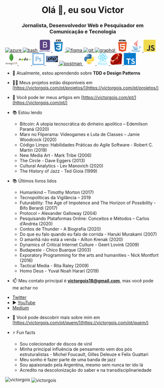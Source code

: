 <h1 align="center">Olá 👋, eu sou Victor</h1>
<h3 align="center">Jornalista, Desenvolvedor Web e Pesquisador em Comunicação e Tecnologia</h3>
<div></div>
<p align="left"> <a href="https://azure.microsoft.com/en-in/" target="_blank"> <img src="https://www.vectorlogo.zone/logos/microsoft_azure/microsoft_azure-icon.svg" alt="azure" width="40" height="40"/> </a> <a href="https://www.gnu.org/software/bash/" target="_blank"> <img src="https://www.vectorlogo.zone/logos/gnu_bash/gnu_bash-icon.svg" alt="bash" width="40" height="40"/> </a> <a href="https://getbootstrap.com" target="_blank"> <img src="https://raw.githubusercontent.com/devicons/devicon/master/icons/bootstrap/bootstrap-plain-wordmark.svg" alt="bootstrap" width="40" height="40"/> </a> <a href="https://www.w3schools.com/css/" target="_blank"> <img src="https://raw.githubusercontent.com/devicons/devicon/master/icons/css3/css3-original-wordmark.svg" alt="css3" width="40" height="40"/> </a> <a href="https://www.figma.com/" target="_blank"> <img src="https://www.vectorlogo.zone/logos/figma/figma-icon.svg" alt="figma" width="40" height="40"/> </a> <a href="https://git-scm.com/" target="_blank"> <img src="https://www.vectorlogo.zone/logos/git-scm/git-scm-icon.svg" alt="git" width="40" height="40"/> </a> <a href="https://graphql.org" target="_blank"> <img src="https://www.vectorlogo.zone/logos/graphql/graphql-icon.svg" alt="graphql" width="40" height="40"/> </a> <a href="https://www.w3.org/html/" target="_blank"> <img src="https://raw.githubusercontent.com/devicons/devicon/master/icons/html5/html5-original-wordmark.svg" alt="html5" width="40" height="40"/> </a> <a href="https://www.java.com" target="_blank"> <img src="https://raw.githubusercontent.com/devicons/devicon/master/icons/java/java-original.svg" alt="java" width="40" height="40"/> </a> <a href="https://developer.mozilla.org/en-US/docs/Web/JavaScript" target="_blank"> <img src="https://raw.githubusercontent.com/devicons/devicon/master/icons/javascript/javascript-original.svg" alt="javascript" width="40" height="40"/> </a> <a href="https://www.mongodb.com/" target="_blank"> <img src="https://raw.githubusercontent.com/devicons/devicon/master/icons/mongodb/mongodb-original-wordmark.svg" alt="mongodb" width="40" height="40"/> </a> <a href="https://nodejs.org" target="_blank"> <img src="https://raw.githubusercontent.com/devicons/devicon/master/icons/nodejs/nodejs-original-wordmark.svg" alt="nodejs" width="40" height="40"/> </a> <a href="https://www.photoshop.com/en" target="_blank"> <img src="https://raw.githubusercontent.com/devicons/devicon/master/icons/photoshop/photoshop-line.svg" alt="photoshop" width="40" height="40"/> </a> <a href="https://www.php.net" target="_blank"> <img src="https://raw.githubusercontent.com/devicons/devicon/master/icons/php/php-original.svg" alt="php" width="40" height="40"/> </a> <a href="https://postman.com" target="_blank"> <img src="https://www.vectorlogo.zone/logos/getpostman/getpostman-icon.svg" alt="postman" width="40" height="40"/> </a> <a href="https://www.python.org" target="_blank"> <img src="https://raw.githubusercontent.com/devicons/devicon/master/icons/python/python-original.svg" alt="python" width="40" height="40"/> </a> <a href="https://reactjs.org/" target="_blank"> <img src="https://raw.githubusercontent.com/devicons/devicon/master/icons/react/react-original-wordmark.svg" alt="react" width="40" height="40"/> </a> <a href="https://www.ruby-lang.org/en/" target="_blank"> <img src="https://raw.githubusercontent.com/devicons/devicon/master/icons/ruby/ruby-original.svg" alt="ruby" width="40" height="40"/> </a> <a href="https://www.typescriptlang.org/" target="_blank"> <img src="https://raw.githubusercontent.com/devicons/devicon/master/icons/typescript/typescript-original.svg" alt="typescript" width="40" height="40"/> </a> </p>

- 🌱 Atualmente, estou aprendendo sobre **TDD e Design Patterns**

- 👨‍💻 Meus projetos estão disponíveis em [https://victorgois.com/pt/projetos/](https://victorgois.com/pt/projetos/)

- 📝 Você pode ler meus artigos em [https://victorgois.com/pt/](https://victorgois.com/pt/)

- 📚 Estou lendo 
  * Bitcoin: A utopia tecnocrática do dinheiro apolítico – Edemilson Paraná (2020)
  * Marx no Fliperama: Videogames e Luta de Classes – Jamie Woodcock (2020)
  * Código Limpo: Habilidades Práticas do Agile Software - Robert C. Martin (2019)
  * New Media Art - Mark Tribe (2006)
  * The Circle - Dave Eggers (2013)
  * Cultural Analytics - Lev Manovich (2020)
  * The History of Jazz - Ted Gioia (1999)


- 📚 Últimos livros lidos
  * Humankind – Timothy Morton (2017)
  * Tecnopolíticas da Vigilância – 2019
  * Futurability: The Age of Impotence and The Horizon of Possibility - Bifo Berardi (2017)
  * Protocol – Alexander Galloway (2004)
  * Pesquisando Plataformas Online: Conceitos e Métodos – Carlos d’Andréa (2020)
  * Contos de Thunder - A Biografia (2020)
  * Do que eu falo quando eu falo de corrida - Haruki Murakami (2007)
  * O amanhã não está a venda - Ailton Krenak (2020)
  * Dynamics of Critical Internet Culture - Geert Lovink (2009)
  * Budapeste - Chico Buarque (2003)
  * Exporatory Programming for the arts and humanities - Nick Montfort (2016)
  * Tactical Media - Rita Raley (2009)
  * Homo Deus - Yuval Noah Harari (2019)


- 📫 Meu contato principal é **victorgois18@gmail.com**, mas você pode me achar no
 * [Twitter](https://twitter.com/victorgoisp)
 * ▶️ [YouTube](https://www.youtube.com/channel/UCklJJvb043h5KB7kZ2-tO3Q)
 * [Medium](https://medium.com/dgtl-mente)

- 📄 Você pode descobrir mais sobre mim em [https://victorgois.com/pt/quem/](https://victorgois.com/pt/quem/)

- ⚡ Fun facts 
  * Sou colecionador de discos de vinil
  * Minha principal influência de pensamento vem dos pós estruturalistas - Michel Foucault, Gilles Deleuze e Felix Guattari
  * Meu sonho é fazer parte de uma banda de jazz
  * Sou apaixonado pela Argentina, mesmo sem nunca ter ido lá
  * Acredito na descolonização do saber e na transdisciplinariedade


<p><img align="left" src="https://github-readme-stats.vercel.app/api/top-langs?username=victorgois&show_icons=true&locale=en&layout=compact" alt="victorgois" /></p>

<p>&nbsp;<img align="center" src="https://github-readme-stats.vercel.app/api?username=victorgois&show_icons=true&locale=en" alt="victorgois" /></p>

